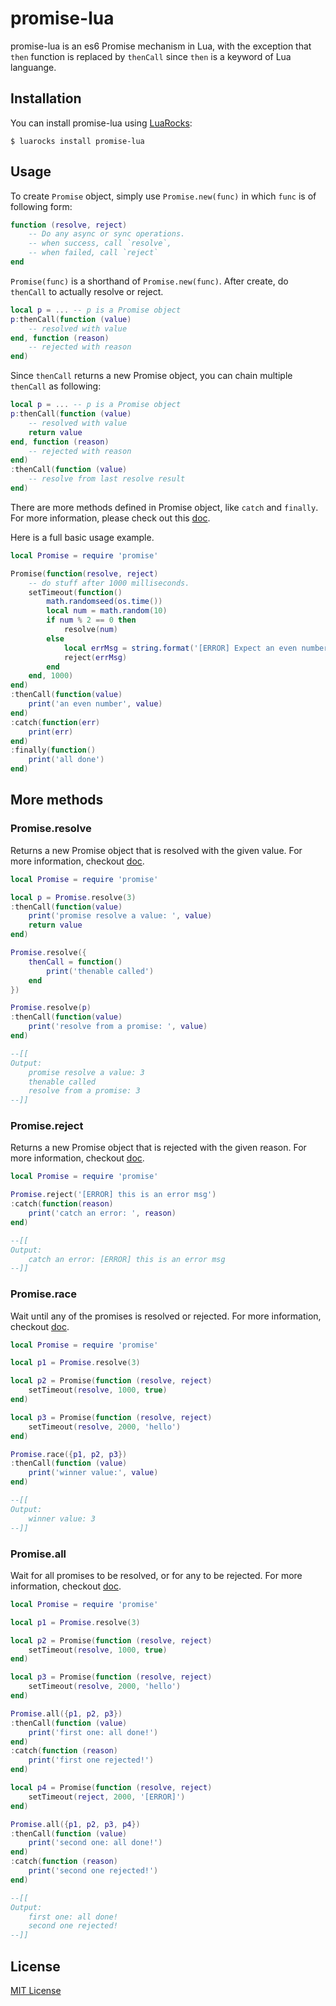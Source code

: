 # promise-lua
promise-lua is an es6 Promise mechanism in Lua, with the exception that `then` function is replaced by `thenCall` since `then` is a keyword of Lua languange.

## Installation
You can install promise-lua using [LuaRocks](https://luarocks.org/modules/pyericz/promise-lua):
```
$ luarocks install promise-lua
```

## Usage
To create `Promise` object, simply use `Promise.new(func)` in which `func` is of following form:
```lua
function (resolve, reject)
    -- Do any async or sync operations.
    -- when success, call `resolve`,
    -- when failed, call `reject`
end
```

`Promise(func)` is a shorthand of `Promise.new(func)`. After create, do `thenCall` to actually resolve or reject.
```lua
local p = ... -- p is a Promise object 
p:thenCall(function (value)
    -- resolved with value
end, function (reason)
    -- rejected with reason
end)
```

Since `thenCall` returns a new Promise object, you can chain multiple `thenCall` as following:
```lua
local p = ... -- p is a Promise object
p:thenCall(function (value)
    -- resolved with value
    return value
end, function (reason)
    -- rejected with reason
end)
:thenCall(function (value)
    -- resolve from last resolve result
end)
```

There are more methods defined in Promise object, like `catch` and `finally`. For more information, please check out this [doc](https://developer.mozilla.org/en-US/docs/Web/JavaScript/Reference/Global_Objects/Promise). 

Here is a full basic usage example.
```lua
local Promise = require 'promise'

Promise(function(resolve, reject)
    -- do stuff after 1000 milliseconds.
    setTimeout(function()
        math.randomseed(os.time())
        local num = math.random(10)
        if num % 2 == 0 then
            resolve(num)
        else
            local errMsg = string.format('[ERROR] Expect an even number, but get %d', num)
            reject(errMsg)
        end
    end, 1000)
end)
:thenCall(function(value)
    print('an even number', value)
end)
:catch(function(err)
    print(err)
end)
:finally(function()
    print('all done')
end)
```

## More methods

### Promise.resolve
Returns a new Promise object that is resolved with the given value. For more information, checkout [doc](https://developer.mozilla.org/en-US/docs/Web/JavaScript/Reference/Global_Objects/Promise/resolve). 
```lua
local Promise = require 'promise'

local p = Promise.resolve(3)
:thenCall(function(value)
    print('promise resolve a value: ', value)
    return value
end)

Promise.resolve({
    thenCall = function()
        print('thenable called')
    end
})

Promise.resolve(p)
:thenCall(function(value)
    print('resolve from a promise: ', value)
end)

--[[
Output:
    promise resolve a value: 3
    thenable called
    resolve from a promise: 3
--]]
```

### Promise.reject
Returns a new Promise object that is rejected with the given reason. For more information, checkout [doc](https://developer.mozilla.org/en-US/docs/Web/JavaScript/Reference/Global_Objects/Promise/reject).
```lua
local Promise = require 'promise'

Promise.reject('[ERROR] this is an error msg')
:catch(function(reason)
    print('catch an error: ', reason)
end)

--[[
Output:
    catch an error: [ERROR] this is an error msg
--]]
```

### Promise.race
Wait until any of the promises is resolved or rejected. For more information, checkout [doc](https://developer.mozilla.org/en-US/docs/Web/JavaScript/Reference/Global_Objects/Promise/race).
```lua
local Promise = require 'promise'

local p1 = Promise.resolve(3)

local p2 = Promise(function (resolve, reject)
    setTimeout(resolve, 1000, true)
end)

local p3 = Promise(function (resolve, reject)
    setTimeout(resolve, 2000, 'hello')
end)

Promise.race({p1, p2, p3})
:thenCall(function (value)
    print('winner value:', value)
end)

--[[
Output:
    winner value: 3
--]]
```

### Promise.all
Wait for all promises to be resolved, or for any to be rejected. For more information, checkout [doc](https://developer.mozilla.org/en-US/docs/Web/JavaScript/Reference/Global_Objects/Promise/all).
```lua
local Promise = require 'promise'

local p1 = Promise.resolve(3)

local p2 = Promise(function (resolve, reject)
    setTimeout(resolve, 1000, true)
end)

local p3 = Promise(function (resolve, reject)
    setTimeout(resolve, 2000, 'hello')
end)

Promise.all({p1, p2, p3})
:thenCall(function (value)
    print('first one: all done!')
end)
:catch(function (reason)
    print('first one rejected!')
end)

local p4 = Promise(function (resolve, reject)
    setTimeout(reject, 2000, '[ERROR]')
end)

Promise.all({p1, p2, p3, p4})
:thenCall(function (value)
    print('second one: all done!')
end)
:catch(function (reason)
    print('second one rejected!')
end)

--[[
Output:
    first one: all done!
    second one rejected!
--]]
```


## License
[MIT License](https://github.com/pyericz/promise-lua/blob/master/LICENSE)
